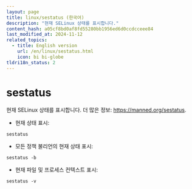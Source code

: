 ```yaml
---
layout: page
title: linux/sestatus (한국어)
description: "현재 SELinux 상태를 표시합니다."
content_hash: a05cf8bd0af8fd55280bb1956ed6d0ccdcceee84
last_modified_at: 2024-11-12
related_topics:
  - title: English version
    url: /en/linux/sestatus.html
    icon: bi bi-globe
tldri18n_status: 2
---
```

# sestatus

현재 SELinux 상태를 표시합니다.
더 많은 정보: <https://manned.org/sestatus>.

- 현재 상태 표시:

`sestatus`

- 모든 정책 불리언의 현재 상태 표시:

`sestatus -b`

- 현재 파일 및 프로세스 컨텍스트 표시:

`sestatus -v`
